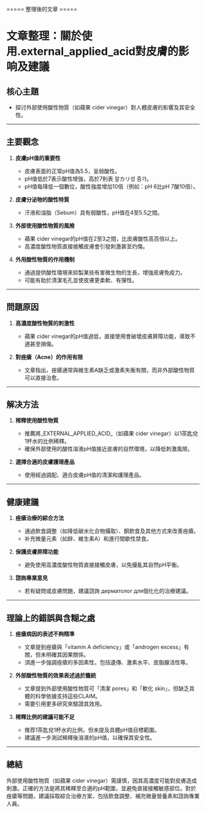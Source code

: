===== 整理後的文章 =====

# 文章整理：關於使用.external_applied_acid對皮膚的影响及建議

## 核心主題
- 探讨外部使用酸性物質（如蘋果 cider vinegar）對人體皮膚的影響及其安全性。

---

## 主要觀念

1. **皮膚pH值的重要性**
   - 皮膚表面的正常pH值為5.5，呈弱酸性。
   - pH值低於7表示酸性增強，高於7則表 알カリ성 증가。
   - pH值每降低一個數位，酸性強度增加10倍（例如：pH 6比pH 7酸10倍）。

2. **皮膚分泌物的酸性特質**
   - 汗液和油脂（Sebum）具有弱酸性，pH值在4至5.5之間。

3. **外部使用酸性物質的風險**
   - 蘋果 cider vinegar的pH值在2至3之間，比皮膚酸性高百倍以上。
   - 高濃度酸性物質直接接觸皮膚會引發刺激甚至灼傷。

4. **外用酸性物質的作用機制**
   - 通過提供酸性環境來抑製某些有害微生物的生長，增強皮膚免疫力。
   - 可能有助於清潔毛孔並使皮膚更柔軟、有彈性。

---

## 問題原因

1. **高濃度酸性物質的刺激性**
   - 蘋果 cider vinegar的pH值過低，直接使用會破壞皮膚屏障功能，導致不適甚至損傷。

2. **對痤瘡（Acne）的作用有限**
   - 文章指出，痤瘡通常與維生素A缺乏或激素失衡有關，而非外部酸性物質可以直接治愈。

---

## 解决方法

1. **稀釋使用酸性物質**
   - 推薦將_EXTERNAL_APPLIED_ACID_（如蘋果 cider vinegar）以1茶匙兌1杯水的比例稀釋。
   - 確保外部使用的酸性溶液pH值接近皮膚的自然環境，以降低刺激風險。

2. **選擇合適的皮膚護理產品**
   - 使用經過調配、適合皮膚pH值的清潔和護理產品。

---

## 健康建議

1. **痤瘡治療的綜合方法**
   - 通過飲食調整（如降低碳水化合物攝取）、酮飲食及其他方式來改善痤瘡。
   - 补充微量元素（如鋅、維生素A）和進行間歇性禁食。

2. **保護皮膚屏障功能**
   - 避免使用高濃度酸性物質直接接觸皮膚，以免擾亂其自然pH平衡。

3. **諮詢專業意見**
   - 若有疑問或皮膚問題，建議諮詢 дерматолог для個化化的治療建議。

---

## 理論上的錯誤與含糊之處

1. **痤瘡病因的表述不夠精準**
   - 文章提到痤瘡與「vitamin A deficiency」或「androgen excess」有關，但未明確其因果關係。
   - 須進一步強調痤瘡的多因素性，包括遺傳、激素水平、皮脂腺活性等。

2. **外部酸性物質的效果表述過於籠統**
   - 文章提到外部使用酸性物質可「清潔 pores」和「軟化 skin」，但缺乏具體的科學依據支持這些CLAIM。
   - 需要引用更多研究來驗證其效用。

3. **稀釋比例的建議可能不足**
   - 推荐1茶匙兌1杯水的比例，但未提及具體pH值目標範圍。
   - 建議進一步測試稀釋後溶液的pH值，以確保其安全性。

---

## 總結

外部使用酸性物質（如蘋果 cider vinegar）需謹慎，因其高濃度可能對皮膚造成刺激。正確的方法是將其稀釋至合適的pH範圍，並避免直接接觸敏感部位。對於痤瘡等問題，建議採取綜合治療方案，包括飲食調整、補充微量營養素和諮詢專業人員。